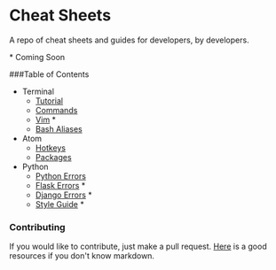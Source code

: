 # Cheat Sheets

A repo of cheat sheets and guides for developers, by developers.

\* Coming Soon

###Table of Contents
* Terminal
	* [Tutorial](Terminal_Intro.md)
	* [Commands](Terminal_Reference.md)
	* [Vim](Terminal_Vim.md) *
	* [Bash Aliases](Terminal_Bash_Aliases.md)
* Atom
	* [Hotkeys](Atom_Hotkeys.md)
	* [Packages](Atom_Packages.md)
* Python
	* [Python Errors](Python_Errors.md)
	* [Flask Errors](Python_Errors_Flask.md) *
	* [Django Errors](Python_Errors_Django.md) *
	* [Style Guide](Python_Style_Guide.md) *


### Contributing
If you would like to contribute, just make a pull request. [Here](https://github.com/adam-p/markdown-here/wiki/Markdown-Cheatsheet#links) is a good resources if you don't know markdown.

